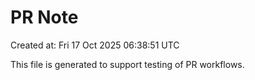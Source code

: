 # PR Note

Created at: Fri 17 Oct 2025 06:38:51 UTC

This file is generated to support testing of PR workflows.
